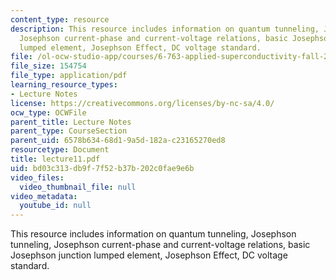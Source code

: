 ```yaml
---
content_type: resource
description: This resource includes information on quantum tunneling, Josephson tunneling,
  Josephson current-phase and current-voltage relations, basic Josephson junction
  lumped element, Josephson Effect, DC voltage standard.
file: /ol-ocw-studio-app/courses/6-763-applied-superconductivity-fall-2005/bd03c313db9f7f52b37b202c0fae9e6b_lecture11.pdf
file_size: 154754
file_type: application/pdf
learning_resource_types:
- Lecture Notes
license: https://creativecommons.org/licenses/by-nc-sa/4.0/
ocw_type: OCWFile
parent_title: Lecture Notes
parent_type: CourseSection
parent_uid: 6578b634-68d1-9a5d-182a-c23165270ed8
resourcetype: Document
title: lecture11.pdf
uid: bd03c313-db9f-7f52-b37b-202c0fae9e6b
video_files:
  video_thumbnail_file: null
video_metadata:
  youtube_id: null
---
```

This resource includes information on quantum tunneling, Josephson tunneling, Josephson current-phase and current-voltage relations, basic Josephson junction lumped element, Josephson Effect, DC voltage standard.